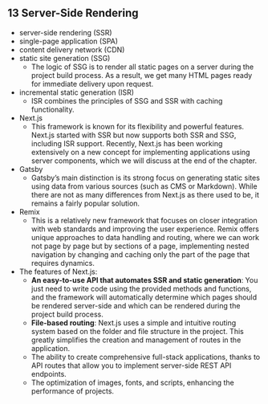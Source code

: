 ## 13 Server-Side Rendering
- server-side rendering (SSR)
- single-page application (SPA)
- content delivery network (CDN)
- static site generation (SSG)
	- The logic of SSG is to render all static pages on a server during the project build process. As a result, we get many HTML pages ready for immediate delivery upon request.
- incremental static generation (ISR)
	- ISR combines the principles of SSG and SSR with caching functionality.
- Next.js
	- This framework is known for its flexibility and powerful features. Next.js started with SSR but now supports both SSR and SSG, including ISR support. Recently, Next.js has been working extensively on a new concept for implementing applications using server components, which we will discuss at the end of the chapter.
- Gatsby
	- Gatsby’s main distinction is its strong focus on generating static sites using data from various sources (such as CMS or Markdown). While there are not as many differences from Next.js as there used to be, it remains a fairly popular solution.
- Remix
	- This is a relatively new framework that focuses on closer integration with web standards and improving the user experience. Remix offers unique approaches to data handling and routing, where we can work not page by page but by sections of a page, implementing nested navigation by changing and caching only the part of the page that requires dynamics.
- The features of Next.js:
	- **An easy-to-use API that automates SSR and static generation**: You just need to write code using the provided methods and functions, and the framework will automatically determine which pages should be rendered server-side and which can be rendered during the project build process.
	- **File-based routing**: Next.js uses a simple and intuitive routing system based on the folder and file structure in the project. This greatly simplifies the creation and management of routes in the application.
	- The ability to create comprehensive full-stack applications, thanks to API routes that allow you to implement server-side REST API endpoints.
	- The optimization of images, fonts, and scripts, enhancing the performance of projects.